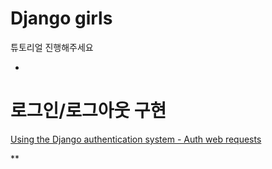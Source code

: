 # Django girls

튜토리얼 진행해주세요

-

# 로그인/로그아웃 구현

[Using the Django authentication system - Auth web requests](https://docs.djangoproject.com/en/1.10/topics/auth/default/#auth-web-requests)  

** 